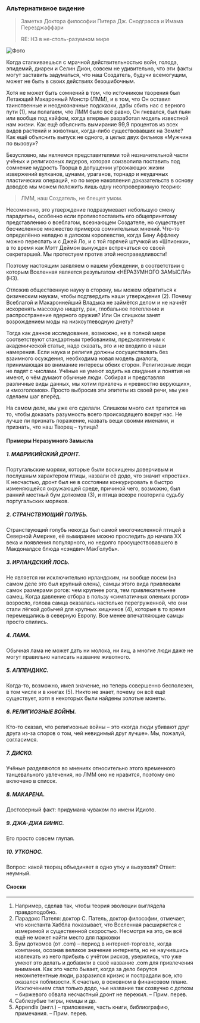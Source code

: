 ### Альтернативное видение
>Заметка Доктора философии Питера Дж. Снодграсса и Имама Перезджаффари 
>
>RE: НЗ в не-столь-разумном мире

![Фото](https://i.imgur.com/blpF4lh.png)

Когда сталкиваешься с мрачной действительностью войн, голода,
эпидемий, диареи и Селин Дион, совсем не удивительно, что эти
факты могут заставить задуматься, что наш Создатель, будучи
всемогущим, может не быть в своих действиях безошибочным.

Хотя не может быть сомнений в том, что источником творения
был Летающий Макаронный Монстр (ЛММ), и в том, что Он
оставил таинственные и неоднозначные подсказки, дабы сбить нас
с верного пути (1), мы полагаем, что ЛММ было всё равно, Он гневался, был пьян или вообще под кайфом, когда впервые разработал модель известной нам жизни. Как ещё объяснить вымирание
99,9 процентов из всех видов растений и животных, когда-либо
существовавших на Земле? Как ещё объяснить выпуск не одного,
а целых двух фильмов «Мужчина по вызову»?

Безусловно, мы являемся представителями той незначительной
части учёных и религиозных лидеров, которая соизволила поставить под сомнение мудрость Творца в допущении угрожающих
жизни извержений вулканов, цунами, ураганов, торнадо и неудачных пластических операций, но по мере накопления доказательств
в основу доводов мы можем положить лишь одну неопровержимую
теорию:
> ЛММ, наш Создатель, не блещет умом.

Несомненно, это утверждение подразумевает небольшую смену
парадигмы, особенно если противопоставить его общепринятому
представлению о всеблагом, всезнающем Создателе, но существует
бесчисленное множество примеров сомнительных мнений. Что-то
определённо неладно в датском королевстве, когда Бену Аффлеку
можно переспать и с Джей Ло, и с той горячей штучкой из
«Шпионки», в то время как Мэтт Деймон вынужден встречаться со
своей секретаршей. Мы протестуем против этой несправедливости!

Поэтому настоящим заявляем о нашем убеждении, в соответствии с
которым Вселенная является результатом «НЕРАЗУМНОГО ЗАМЫСЛА» (НЗ).

Отложив общественную науку в сторону, мы можем обратиться к
физическим наукам, чтобы подтвердить наши утверждения (2). Почему Всеблагой и Макароннейший Владыка не займётся делом и не
начнёт искоренять массовую нищету, рак, глобальное потепление
и распространение ядерного оружия? Или Он слишком занят возрождением моды на низкоуглеводную диету?

Тогда как данное исследование, возможно, не в полной мере соответствуют стандартным требованиям, предъявляемым к академической
статье, надо сказать, это и не входило в наши намерения. Если наука
и религия должны сосуществовать без взаимного осуждения, необходима новая модель диалога, принимающая во внимание интересы
обеих сторон. Религиозные люди не ладят с числами. Учёные не
умеют ходить на свидания и понятия не имеют, о чём думают
обычные люди. Собирая и представляя различные виды данных, мы
хотим привлечь и «ревностно верующих», и «мозголомов». Просто
выбросив эти эпитеты из своей речи, мы уже сделаем шаг вперёд.

На самом деле, мы уже его сделали. Слишком много сил тратится
на то, чтобы доказать разумность всего происходящего вокруг нас.
Не лучше ли признать поражение, назвать вещи своими именами, и
признать, что наш Творец – тупица?

#### Примеры Неразумного Замысла

##### 1. МАВРИКИЙСКИЙ ДРОНТ. 
Португальские моряки, которые были восхищены доверчивым и послушным характером птицы, назвали её додо, что
значит «простак». К несчастью, дронт был не в состоянии конкурировать
в быстро изменяющейся окружающей среде, причиной чего, возможно,
был ранний местный бум доткомов (3), и птица вскоре повторила судьбу
португальских моряков.

##### 2. СТРАНСТВУЮЩИЙ ГОЛУБЬ. 
Странствующий голубь некогда был
самой многочисленной птицей в Северной Америке, её вымирание можно
проследить до начала XX века и появления популярного, но недолго
просуществовавшего в Макдоналдсе блюда «сэндвич МакГолубь».

##### 3. ИРЛАНДСКИЙ ЛОСЬ. 
Не является ни исключительно ирландским, ни
вообще лосем (на самом деле это был крупный олень), самцы этого вида
привлекали самок размерами рогов: чем крупнее рога, тем привлекательнее
самец. Когда давление отбора в пользу «симпатичных оленьих рогов»
возросло, голова самца оказалась настолько перегруженной, что они
стали лёгкой добычей для крупных хищников (4), которые в то время
перемещались в северную Европу. Все менее впечатляющие самцы просто
спились.

##### 4. ЛАМА. 
Обычная лама не может дать ни молока, ни яиц, а многие люди
даже не могут правильно написать название животного.

##### 5. АППЕНДИКС. 
Когда-то, возможно, имел значение, но теперь совершенно
бесполезен, в том числе и в книгах (5). Никто не знает,
почему он всё ещё существует, хотя в некоторых были
найдены золотые монеты.

##### 6. РЕЛИГИОЗНЫЕ ВОЙНЫ. 
Кто-то сказал, что
религиозные войны – это «когда люди убивают друг
друга из-за споров о том, чей невидимый друг
лучше». Мы, пожалуй, согласимся.

##### 7. ДИСКО. 
Учёные разделяются во мнениях
относительно этого временного танцевального
увлечения, но ЛММ оно не нравится, поэтому оно
включено в список.
##### 8. МАКАРЕНА. 
Достоверный факт: придумана
чуваком по имени Идиото.

##### 9. ДЖА-ДЖА БИНКС. 
Его просто совсем глупая.

##### 10. УТКОНОС. 
Вопрос: какой творец объединяет в
одно утку и выхухоля? Ответ: неумный.

#### Сноски
---
1. Например, сделав
так, чтобы теория
эволюции выглядела
правдоподобно.
2. Парадокс Пателя:
доктор С. Патель,
доктор философии, отмечает, что константа
Хаббла показывает, что
Вселенная расширяется с
измеримой и существенной скоростью. Несмотря на это, он всё ещё не
может найти место для
парковки
3. Бум доткомов
(от .com) – период
в интернет-торговле, когда
компании, осознав великое
значение интернета, но не
научившись извлекать из
него прибыль с учётом
рисков, уверились, что уже
умеют это делать и добавили
в своё название .com для
привлечения внимания. Как
это часто бывает, когда за
дело берутся
некомпетентные люди,
разразился кризис и
пострадали все, кто
оказался поблизости. К
счастью, в основном в
финансовом плане.
Исключением стал только
додо, чье название так
созвучно с дотком – биржевого обвала несчастный
дронт не пережил. – Прим.
перев.
4. Саблезубые тигры,
немцы и др.
5. Appendix (англ.) –
приложение, часть книги,
библиографию, примечания. – Прим. перев.